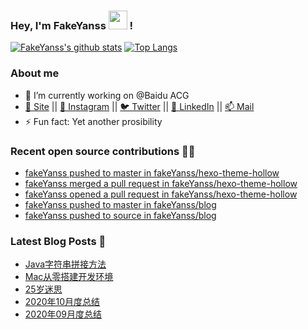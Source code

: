 ### Hey, I'm FakeYanss <img src="https://media.giphy.com/media/hvRJCLFzcasrR4ia7z/giphy.gif" width="30px"> !

[![FakeYanss's github stats](https://github-readme-stats.vercel.app/api?username=fakeyanss&count_private=true&line_height=24&show_icons=true)](https://github.com/fakeyanss)
[![Top Langs](https://github-readme-stats.vercel.app/api/top-langs/?username=fakeyanss&layout=compact&hide=html&langs_count=9)](https://github.com/fakeyanss)


### About me
- 🔭 I’m currently working on @Baidu ACG
- [🦓 Site](https://foreti.me)  ||  [📸 Instagram](https://www.instagram.com/fakeyanss/)  ||  [🐦 Twitter](https://twitter.com/fakeYanss)  ||  [💼 LinkedIn](https://www.linkedin.com/in/foretime)  ||  [📫 Mail](mailto:yanshisangc@gmail.com)
- ⚡ Fun fact: Yet another prosibility

### Recent open source contributions 👨‍💻

<!-- GITHUB:START -->
- [fakeYanss pushed to master in fakeYanss/hexo-theme-hollow](https://github.com/fakeYanss/hexo-theme-hollow/compare/ead40747bd...fcc06f544c)
- [fakeYanss merged a pull request in fakeYanss/hexo-theme-hollow](https://github.com/fakeYanss/hexo-theme-hollow/pull/2)
- [fakeYanss opened a pull request in fakeYanss/hexo-theme-hollow](https://github.com/fakeYanss/hexo-theme-hollow/pull/2)
- [fakeYanss pushed to master in fakeYanss/blog](https://github.com/fakeYanss/blog/compare/c3b171eb69...bc2f325dd7)
- [fakeYanss pushed to source in fakeYanss/blog](https://github.com/fakeYanss/blog/compare/ed4f23e0bc...23afa650c0)
<!-- GITHUB:END -->

### Latest Blog Posts 📕
<!-- BLOG:START -->
- [Java字符串拼接方法](https://foreti.me/blog/2021/03/26/java-string-cancat/)
- [Mac从零搭建开发环境](https://foreti.me/blog/2021/03/14/setup-env-on-mac/)
- [25岁迷思](https://foreti.me/blog/2021/01/09/thinking-at-25-years-old/)
- [2020年10月度总结](https://foreti.me/blog/2020/10/28/2020-10-review/)
- [2020年09月度总结](https://foreti.me/blog/2020/10/28/2020-09-review/)
<!-- BLOG:END -->
